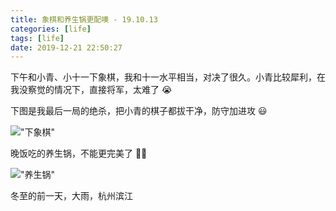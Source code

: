 ```yaml
---
title: 象棋和养生锅更配噢 - 19.10.13
categories: [life]
tags: [life]
date: 2019-12-21 22:50:27
---
```


下午和小青、小十一下象棋，我和十一水平相当，对决了很久。小青比较犀利，在我没察觉的情况下，直接将军，太难了 😭

下图是我最后一局的绝杀，把小青的棋子都拔干净，防守加进攻 😃

!["下象棋"](https://static.wuyuying.com/325CD210-5790-4566-A8D3-0F7F041F4FF2.jpeg)

晚饭吃的养生锅，不能更完美了 👍🏻

!["养生锅"](https://static.wuyuying.com/5F783151-ED9D-483C-B2E2-80653034631E.jpeg)

冬至的前一天，大雨，杭州滨江
